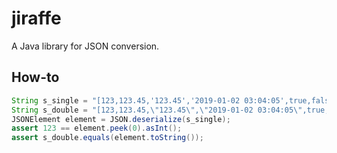 # jiraffe

A Java library for JSON conversion.

## How-to

```java
String s_single = "[123,123.45,'123.45','2019-01-02 03:04:05',true,false]";
String s_double = "[123,123.45,\"123.45\",\"2019-01-02 03:04:05\",true,false]";
JSONElement element = JSON.deserialize(s_single);
assert 123 == element.peek(0).asInt();
assert s_double.equals(element.toString());
```
